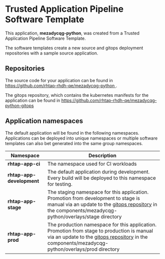 # Trusted Application Pipeline Software Template

This application, **mezadycqg-python**, was created from a Trusted Application Pipeline Software Template.

The software templates create a new source and gitops deployment repositories with a sample source application. 

## Repositories

The source code for your application can be found in [https://github.com/rhtap-rhdh-qe/mezadycqg-python ](https://github.com/rhtap-rhdh-qe/mezadycqg-python ).
 
The gitops repository, which contains the kubernetes manifests for the application can be found in 
[https://github.com/rhtap-rhdh-qe/mezadycqg-python-gitops ](https://github.com/rhtap-rhdh-qe/mezadycqg-python-gitops ) 

## Application namespaces 

The default application will be found in the following namespaces. Applications can be deployed into unique namespaces or multiple software templates can also bet generated into the same group namespaces.  

|  Namespace   |  Description   |  
| -------- | -------- |
| **rhtap-app-ci** | The namespace used for CI workloads |
| **rhtap-app-development** | The default application during development. Every build will be deployed to this namespace for testing. |
| **rhtap-app-stage** | The staging namespace for this application. Promotion from development to stage is manual via an update to the [gitops repository](https://github.com/rhtap-rhdh-qe/mezadycqg-python-gitops ) in the components/mezadycqg-python/overlays/stage directory |
| **rhtap-app-prod** | The production namespace for this application. Promotion from stage to production is manual via an update to the [gitops repository](https://github.com/rhtap-rhdh-qe/mezadycqg-python-gitops ) in the components/mezadycqg-python/overlays/prod directory |